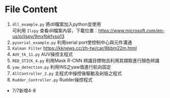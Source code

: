 # File Content

1.  `dll_example.py` 將dll檔案加入python並使用<br>
    可利用 `Ilspy` 查看dll檔案內容，下載位置：https://www.microsoft.com/en-us/p/ilspy/9mxfbkfvsq13
2.  `pyserial_example.py` 利用serial port使控制中心與元件溝通<br>
3. `Kalman Filter` https://kknews.cc/zh-tw/car/6bbm22m.html
4. `AUV_tk_11.py` AUV操控主程式<br>
5. `RED_STICK_4.py` 利用Mask R-CNN 辨識目標物且利用其擷取進行顏色辨識<br>
6. `yaw_detection.py` 利用INS之yaw值進行航向固定<br>
7. `AllController_2.py` 主程式中操控後驅動及剁版之程式<br>
8. `Rudder_Controller.py` Rudder操控程式<br>

* 7/7新增4-8
